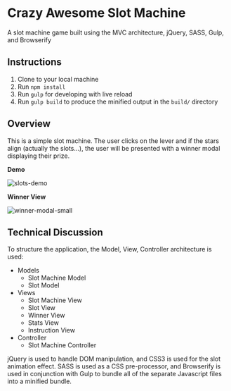 # Crazy Awesome Slot Machine
A slot machine game built using the MVC architecture, jQuery, SASS, Gulp, and Browserify

## Instructions

1. Clone to your local machine
2. Run `npm install`
3. Run `gulp` for developing with live reload
4. Run `gulp build` to produce the minified output in the `build/` directory

## Overview
This is a simple slot machine. The user clicks on the lever and if the stars align (actually the slots...), the user will be presented with a winner modal displaying their prize. 

**Demo**

![slots-demo](https://cloud.githubusercontent.com/assets/4349348/12707731/8bb77c6c-c84c-11e5-841e-ce7868aa215e.gif)

**Winner View**

![winner-modal-small](https://cloud.githubusercontent.com/assets/4349348/12707872/3b2b3692-c84e-11e5-90bc-b5836cb45a0a.jpg)

## Technical Discussion
To structure the application, the Model, View, Controller architecture is used:

- Models
  - Slot Machine Model
  - Slot Model
- Views
  - Slot Machine View
  - Slot View
  - Winner View
  - Stats View
  - Instruction View
- Controller
  - Slot Machine Controller

jQuery is used to handle DOM manipulation, and CSS3 is used for the slot animation effect. SASS is used as a CSS pre-processor, and Browserify is used in conjunction with Gulp to bundle all of the separate Javascript files into a minified bundle.


